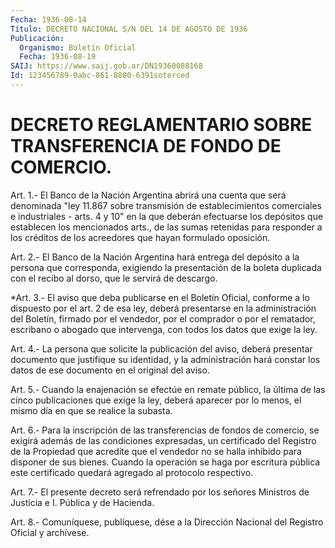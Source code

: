 ```yaml
---
Fecha: 1936-08-14
Título: DECRETO NACIONAL S/N DEL 14 DE AGOSTO DE 1936
Publicación:
  Organismo: Boletín Oficial
  Fecha: 1936-08-19
SAIJ: https://www.saij.gob.ar/DN19360088168
Id: 123456789-0abc-861-8800-6391soterced
---
```

# DECRETO REGLAMENTARIO SOBRE TRANSFERENCIA DE FONDO DE COMERCIO.

<a id="1"></a>
Art. 1.- El Banco de la Nación Argentina abrirá una cuenta que será denominada  "ley  11.867 sobre transmisión de establecimientos comerciales e industriales  -  arts.  4  y  10"  en  la que deberán efectuarse los depósitos que establecen los mencionados  arts.,  de las    sumas  retenidas  para responder  a  los  créditos  de  los acreedores que hayan formulado oposición.

<a id="2"></a>
Art.  2.-  El  Banco  de  la Nación Argentina hará entrega del depósito a la persona que corresponda,  exigiendo  la  presentación de  la  boleta duplicada con el recibo al dorso, que le servirá  de descargo.

<a id="3"></a>
*Art.  3.- El aviso que deba publicarse en el Boletín Oficial, conforme  a  lo  dispuesto  por  el  art.  2  de  esa  ley,  deberá presentarse en  la administración  del  Boletín,  firmado  por  el vendedor,  por el comprador o por el rematador, escribano o abogado que intervenga, con todos los datos que exige la ley.

<a id="4"></a>
Art.  4.-  La  persona  que solicite la publicación del aviso, deberá presentar  documento que  justifique  su  identidad,  y  la administración hará  constar  los  datos  de  ese  documento  en el original del aviso.

<a id="5"></a>
Art. 5.- Cuando la enajenación se efectúe en remate público, la última  de las  cinco  publicaciones  que  exige  la  ley,  deberá aparecer  por  lo menos, el mismo día en que se realice la subasta.

<a id="6"></a>
Art. 6.- Para la inscripción de las transferencias de fondos de comercio, se  exigirá  además  de  las  condiciones expresadas, un certificado  del Registro  de  la Propiedad que  acredite  que  el vendedor no se halla inhibido para  disponer  de sus bienes. Cuando la  operación  se  haga por  escritura pública  este  certificado quedará agregado al protocolo respectivo.

<a id="7"></a>
Art.  7.-  El presente decreto será refrendado por los señores Ministros de Justicia e I. Pública y de Hacienda.

<a id="8"></a>
Art. 8.- Comuníquese, publíquese, dése a la Dirección Nacional del Registro Oficial y archívese.